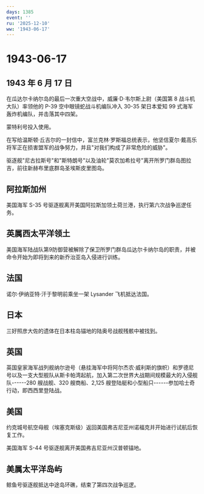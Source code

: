 ```yaml
---
days: 1385
event: ''
ru: '2025-12-10'
ww: '1943-06-17'
---
```


# 1943-06-17

## 1943 年 6 月 17 日

在瓜达尔卡纳尔岛的最后一次重大空战中，威廉·D·韦尔斯上尉（美国第 8
战斗机大队）率领他的 P-39 空中眼镜蛇战斗机编队冲入 30-35 架日本爱知 99
式海军轰炸机编队，并击落其中四架。

蒙特利号投入使用。

在写给温斯顿·丘吉尔的一封信中，富兰克林·罗斯福总统表示，他坚信夏尔·戴高乐将军正在损害盟军的战争努力，并且"对我们构成了非常危险的威胁"。

驱逐舰"尼古拉斯号"和"斯特朗号"以及油轮"莫农加希拉号"离开所罗门群岛图拉吉，前往新赫布里底群岛圣埃斯皮里图岛。

## 阿拉斯加州

美国海军 S-35
号驱逐舰离开美国阿拉斯加领土荷兰港，执行第六次战争巡逻任务。

## 英属西太平洋领土

美国海军陆战队第9防御营被解除了保卫所罗门群岛瓜达尔卡纳尔岛的职责，并被命令开始为即将到来的新乔治亚岛入侵进行训练。

## 法国

诺尔·伊纳亚特·汗于黎明前乘坐一架 Lysander 飞机抵达法国。

## 日本

三好照彦大佐的遗体在日本柱岛锚地的陆奥号战舰残骸中被找到。

## 英国

英国皇家海军战列舰纳尔逊号（悬挂海军中将阿尔杰农·威利斯的旗帜）和罗德尼号以及一支大型舰队从斯卡帕湾起航，加入第二次世界大战期间规模最大的入侵舰队------280
艘战舰、320 艘商船、2,125
艘登陆艇和小型船只------参加哈士奇行动，即西西里登陆战。

## 美国

约克城号航空母舰（埃塞克斯级）返回美国弗吉尼亚州诺福克并开始进行试航后恢复工作。

美国海军 S-44 号驱逐舰离开美国弗吉尼亚州汉普顿锚地。

## 美属太平洋岛屿

鲸鱼号驱逐舰抵达中途岛环礁，结束了第四次战争巡逻。